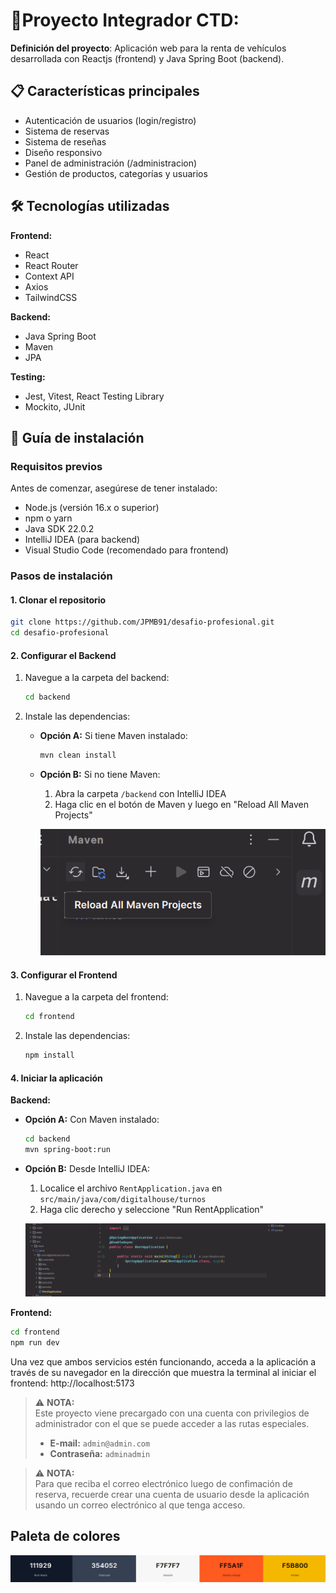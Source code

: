 # 🚗Proyecto Integrador CTD:


**Definición del proyecto**: Aplicación web para la renta de vehículos desarrollada con Reactjs (frontend) y Java Spring Boot (backend).

## 📋 Características principales

- Autenticación de usuarios (login/registro)
- Sistema de reservas
- Sistema de reseñas
- Diseño responsivo
- Panel de administración (/administracion)
- Gestión de productos, categorías y usuarios

## 🛠️ Tecnologías utilizadas

**Frontend:**
- React
- React Router
- Context API
- Axios
- TailwindCSS

**Backend:**
- Java Spring Boot
- Maven
- JPA

**Testing:**
- Jest, Vitest, React Testing Library
- Mockito, JUnit

## 🚀 Guía de instalación

### Requisitos previos

Antes de comenzar, asegúrese de tener instalado:

- Node.js (versión 16.x o superior)
- npm o yarn
- Java SDK 22.0.2
- IntelliJ IDEA (para backend)
- Visual Studio Code (recomendado para frontend)

### Pasos de instalación

#### 1. Clonar el repositorio

```sh
git clone https://github.com/JPMB91/desafio-profesional.git
cd desafio-profesional
```

#### 2. Configurar el Backend

1. Navegue a la carpeta del backend:
   ```sh
   cd backend
   ```

2. Instale las dependencias:
   - **Opción A:** Si tiene Maven instalado:
     ```sh
     mvn clean install
     ```
   - **Opción B:** Si no tiene Maven:
     1. Abra la carpeta `/backend` con IntelliJ IDEA
     2. Haga clic en el botón de Maven y luego en "Reload All Maven Projects"
     
     ![Instalar dependencias Maven](maven.png)

#### 3. Configurar el Frontend

1. Navegue a la carpeta del frontend:
   ```sh
   cd frontend
   ```

2. Instale las dependencias:
   ```sh
   npm install
   ```

#### 4. Iniciar la aplicación

**Backend:**
- **Opción A:** Con Maven instalado:
  ```sh
  cd backend
  mvn spring-boot:run
  ```
- **Opción B:** Desde IntelliJ IDEA:
  1. Localice el archivo `RentApplication.java` en `src/main/java/com/digitalhouse/turnos`
  2. Haga clic derecho y seleccione "Run RentApplication"
  
  ![Ejecutar aplicación](runBackend.png)

**Frontend:**
```sh
cd frontend
npm run dev
```

Una vez que ambos servicios estén funcionando, acceda a la aplicación a través de su navegador en la dirección que muestra la terminal al iniciar el frontend: http://localhost:5173


> ⚠️ **NOTA:**  
> Este proyecto viene precargado con una cuenta con privilegios de administrador con el que se puede acceder a las rutas especiales.
> 
> - **E-mail:** `admin@admin.com`  
> - **Contraseña:** `adminadmin`



> ⚠️ **NOTA:**  
> Para que reciba el correo electrónico luego de confimación de reserva, recuerde crear una cuenta de usuario desde la aplicación usando un correo electrónico al que tenga acceso.
>



## Paleta de colores

![colores](paletaColores.png)

